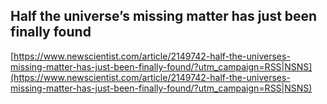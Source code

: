 ## Half the universe’s missing matter has just been finally found
  
  [https://www.newscientist.com/article/2149742-half-the-universes-missing-matter-has-just-been-finally-found/?utm_campaign=RSS|NSNS](https://www.newscientist.com/article/2149742-half-the-universes-missing-matter-has-just-been-finally-found/?utm_campaign=RSS|NSNS)